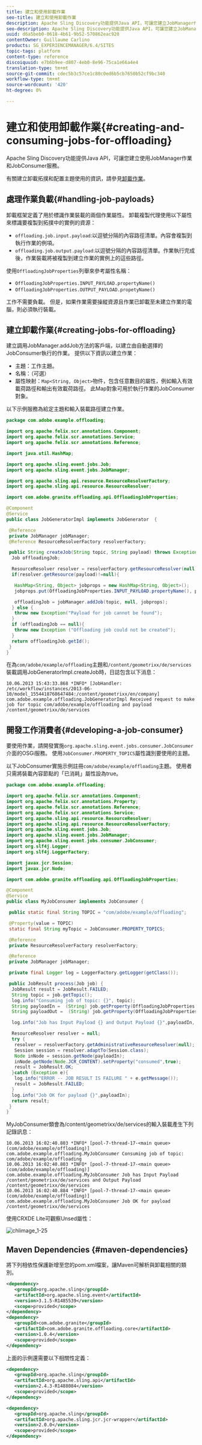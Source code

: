 ```yaml
---
title: 建立和使用卸載作業
seo-title: 建立和使用卸載作業
description: Apache Sling Discovery功能提供Java API，可讓您建立JobManager作業和JobConsumer服務，以使用這些作業
seo-description: Apache Sling Discovery功能提供Java API，可讓您建立JobManager作業和JobConsumer服務，以使用這些作業
uuid: d6a5beb0-0618-4b61-9b52-570862eac920
contentOwner: Guillaume Carlino
products: SG_EXPERIENCEMANAGER/6.4/SITES
topic-tags: platform
content-type: reference
discoiquuid: e7b6b9ee-d807-4eb0-8e96-75ca1e66a4e4
translation-type: tm+mt
source-git-commit: cdec5b3c57ce1c80c0ed6b5cb7650b52cf9bc340
workflow-type: tm+mt
source-wordcount: '420'
ht-degree: 0%

---
```



# 建立和使用卸載作業{#creating-and-consuming-jobs-for-offloading}

Apache Sling Discovery功能提供Java API，可讓您建立使用JobManager作業和JobConsumer服務。

有關建立卸載拓撲和配置主題使用的資訊，請參見[卸載作業](/help/sites-deploying/offloading.md)。

## 處理作業負載{#handling-job-payloads}

卸載框架定義了用於標識作業裝載的兩個作業屬性。 卸載複製代理使用以下屬性來標識要複製到拓撲中的實例的資源：

* `offloading.job.input.payload`:以逗號分隔的內容路徑清單。內容會複製到執行作業的例項。
* `offloading.job.output.payload`:以逗號分隔的內容路徑清單。作業執行完成後，作業裝載將被複製到建立作業的實例上的這些路徑。

使用`OffloadingJobProperties`列舉來參考屬性名稱：

* `OffloadingJobProperties.INPUT_PAYLOAD.propertyName()`
* `OffloadingJobProperties.OUTPUT_PAYLOAD.propetyName()`

工作不需要負載。 但是，如果作業需要操縱資源且作業已卸載至未建立作業的電腦，則必須執行裝載。

## 建立卸載作業{#creating-jobs-for-offloading}

建立調用JobManager.addJob方法的客戶端，以建立由自動選擇的JobConsumer執行的作業。 提供以下資訊以建立作業：

* 主題：工作主題。
* 名稱：（可選）
* 屬性映射：`Map<String, Object>`物件，包含任意數目的屬性，例如輸入有效載荷路徑和輸出有效載荷路徑。 此Map對象可用於執行作業的JobConsumer對象。

以下示例服務為給定主題和輸入裝載路徑建立作業。

```java
package com.adobe.example.offloading;

import org.apache.felix.scr.annotations.Component;
import org.apache.felix.scr.annotations.Service;
import org.apache.felix.scr.annotations.Reference;

import java.util.HashMap;

import org.apache.sling.event.jobs.Job;
import org.apache.sling.event.jobs.JobManager;

import org.apache.sling.api.resource.ResourceResolverFactory;
import org.apache.sling.api.resource.ResourceResolver;

import com.adobe.granite.offloading.api.OffloadingJobProperties;

@Component
@Service
public class JobGeneratorImpl implements JobGenerator  {

 @Reference
 private JobManager jobManager;
 @Reference ResourceResolverFactory resolverFactory;

 public String createJob(String topic, String payload) throws Exception {
  Job offloadingJob;

  ResourceResolver resolver = resolverFactory.getResourceResolver(null);
  if(resolver.getResource(payload)!=null){

   HashMap<String, Object> jobprops = new HashMap<String, Object>();
   jobprops.put(OffloadingJobProperties.INPUT_PAYLOAD.propertyName(), payload);

   offloadingJob = jobManager.addJob(topic, null, jobprops);
  } else {
   throw new Exception("Payload for job cannot be found");
  }
  if (offloadingJob == null){
   throw new Exception ("Offloading job could not be created");
  }
  return offloadingJob.getId();
 }
}
```

在為`com/adobe/example/offloading`主題和`/content/geometrixx/de/services`裝載調用JobGeneratorImpl.createJob時，日誌包含以下消息：

```shell
10.06.2013 15:43:33.868 *INFO* [JobHandler: /etc/workflow/instances/2013-06-10/model_1554418768647484:/content/geometrixx/en/company] com.adobe.example.offloading.JobGeneratorImpl Received request to make job for topic com/adobe/example/offloading and payload /content/geometrixx/de/services
```

## 開發工作消費者{#developing-a-job-consumer}

要使用作業，請開發實施`org.apache.sling.event.jobs.consumer.JobConsumer`介面的OSGi服務。 使用`JobConsumer.PROPERTY_TOPICS`屬性識別要使用的主題。

以下JobConsumer實施示例註冊`com/adobe/example/offloading`主題。 使用者只需將裝載內容節點的「已消耗」屬性設為true。

```java
package com.adobe.example.offloading;

import org.apache.felix.scr.annotations.Component;
import org.apache.felix.scr.annotations.Property;
import org.apache.felix.scr.annotations.Reference;
import org.apache.felix.scr.annotations.Service;
import org.apache.sling.api.resource.ResourceResolver;
import org.apache.sling.api.resource.ResourceResolverFactory;
import org.apache.sling.event.jobs.Job;
import org.apache.sling.event.jobs.JobManager;
import org.apache.sling.event.jobs.consumer.JobConsumer;
import org.slf4j.Logger;
import org.slf4j.LoggerFactory;

import javax.jcr.Session;
import javax.jcr.Node;

import com.adobe.granite.offloading.api.OffloadingJobProperties;

@Component
@Service
public class MyJobConsumer implements JobConsumer {

 public static final String TOPIC = "com/adobe/example/offloading";

 @Property(value = TOPIC)
 static final String myTopic = JobConsumer.PROPERTY_TOPICS; 

 @Reference
 private ResourceResolverFactory resolverFactory;

 @Reference
 private JobManager jobManager;

 private final Logger log = LoggerFactory.getLogger(getClass());

 public JobResult process(Job job) {
  JobResult result = JobResult.FAILED;
  String topic = job.getTopic();
  log.info("Consuming job of topic: {}", topic);
  String payloadIn =  (String) job.getProperty(OffloadingJobProperties.INPUT_PAYLOAD.propertyName());
  String payloadOut =  (String) job.getProperty(OffloadingJobProperties.OUTPUT_PAYLOAD.propertyName());

  log.info("Job has Input Payload {} and Output Payload {}",payloadIn, payloadOut);

  ResourceResolver resolver = null;
  try {
   resolver = resolverFactory.getAdministrativeResourceResolver(null);
   Session session = resolver.adaptTo(Session.class);
   Node inNode = session.getNode(payloadIn);
   inNode.getNode(Node.JCR_CONTENT).setProperty("consumed",true);
   result = JobResult.OK;
  }catch (Exception e){
   log.info("ERROR -- JOB RESULT IS FAILURE " + e.getMessage());
   result = JobResult.FAILED;
  }
  log.info("Job OK for payload {}",payloadIn);
  return result;
 }
}
```

MyJobConsumer類會為/content/geometrixx/de/services的輸入裝載產生下列記錄訊息：

```shell
10.06.2013 16:02:40.803 *INFO* [pool-7-thread-17-<main queue>(com/adobe/example/offloading)] com.adobe.example.offloading.MyJobConsumer Consuming job of topic: com/adobe/example/offloading
10.06.2013 16:02:40.803 *INFO* [pool-7-thread-17-<main queue>(com/adobe/example/offloading)] com.adobe.example.offloading.MyJobConsumer Job has Input Payload /content/geometrixx/de/services and Output Payload /content/geometrixx/de/services
10.06.2013 16:02:40.884 *INFO* [pool-7-thread-17-<main queue>(com/adobe/example/offloading)] com.adobe.example.offloading.MyJobConsumer Job OK for payload /content/geometrixx/de/services
```

使用CRXDE Lite可觀察Unsed屬性：

![chlimage_1-25](assets/chlimage_1-25.png)

## Maven Dependencies {#maven-dependencies}

將下列相依性保護新增至您的pom.xml檔案，讓Maven可解析與卸載相關的類別。

```xml
<dependency>
   <groupId>org.apache.sling</groupId>
   <artifactId>org.apache.sling.event</artifactId>
   <version>3.1.5-R1485539</version>
   <scope>provided</scope> 
</dependency>
<dependency>
   <groupId>com.adobe.granite</groupId>
   <artifactId>com.adobe.granite.offloading.core</artifactId>
   <version>1.0.4</version>
   <scope>provided</scope>
</dependency>
```

上面的示例還需要以下相關性定義：

```xml
<dependency>
   <groupId>org.apache.sling</groupId>
   <artifactId>org.apache.sling.api</artifactId>
   <version>2.4.3-R1488084</version>
   <scope>provided</scope>
</dependency>

<dependency>
   <groupId>org.apache.sling</groupId>
   <artifactId>org.apache.sling.jcr.jcr-wrapper</artifactId>
   <version>2.0.0</version>
   <scope>provided</scope>
</dependency>
```

